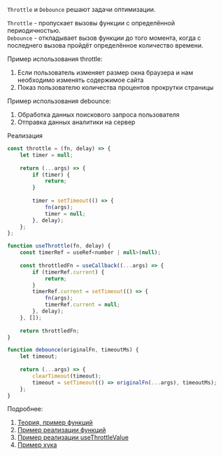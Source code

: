 `Throttle` и `Debounce` решают задачи оптимизации.

`Throttle` - пропускает вызовы функции с определённой периодичностью.  
`Debounce` - откладывает вызов функции до того момента, когда с последнего вызова пройдёт определённое количество времени.

Пример использования throttle:
1. Если пользователь изменяет размер окна браузера и нам необходимо изменять содержимое сайта
2. Показ пользователю количества процентов прокрутки страницы

Пример использования debounce:
1. Обработка данных поискового запроса пользователя
2. Отправка данных аналитики на сервер

Реализация

```js
const throttle = (fn, delay) => {
	let timer = null;
	
	return (...args) => {
		if (timer) {
			return;
		}
		
		timer = setTimeout(() => {
			fn(args);
			timer = null;
		}, delay);
	};
};
```

```jsx
function useThrottle(fn, delay) {
	const timerRef = useRef<number | null>(null);
	
	const throttledFn = useCallback((...args) => {
		if (timerRef.current) {
			return;
		}
		timerRef.current = setTimeout(() => {
			fn(args);
			timerRef.current = null;
		}, delay);
	}, []);
	
	return throttledFn;
}
```

```js
function debounce(originalFn, timeoutMs) {
	let timeout;
	
	return (...args) => {
		clearTimeout(timeout); 
		timeout = setTimeout(() => originalFn(...args), timeoutMs); 
	};
}
```

Подробнее:
1. [Теория, пример функций](https://dev.to/andreysm/ispolzuiem-throttle-i-debounce-v-react-3cn9)
2. [Пример реализации функций](https://medium.com/@vinchik/throttle-debounce-%D1%80%D0%B0%D0%B7%D0%BD%D0%B8%D1%86%D0%B0-%D1%81-%D0%BF%D1%80%D0%B8%D0%BC%D0%B5%D1%80%D0%B0%D0%BC%D0%B8-%D1%80%D0%B5%D0%B0%D0%BB%D0%B8%D0%B7%D0%B0%D1%86%D0%B8%D0%B8-%D0%B8-%D0%B4%D0%B5%D0%BC%D0%BE-5133b40c01d2)
3. [Пример реализации useThrottleValue](https://dev.to/loonywizard/react-usethrottle-hook-87h)
4. [Пример хука](https://learnersbucket.com/examples/interview/usethrottle-hook-in-react/)